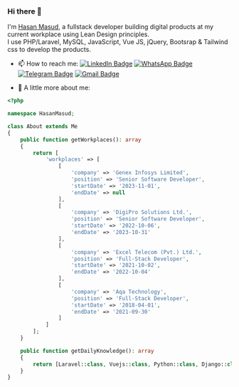 ### Hi there 👋

I'm [Hasan Masud](http://hasanmasud.com/), a fullstack developer building digital products at my current workplace using Lean Design principles.
<br>
I use PHP/Laravel, MySQL, JavaScript, Vue JS, jQuery, Bootsrap & Tailwind css to develop the products.
<br>

- 📫 How to reach me: 
[![LinkedIn Badge](https://img.shields.io/badge/-LinkedIn-0077B5?style=flat&logo=linkedin&logoColor=white&link=https://www.linkedin.com/in/ihasanmasud)](https://www.linkedin.com/in/ihasanmasud)
[![WhatsApp Badge](https://img.shields.io/badge/-WhatsApp-tealgreen?style=flat&logo=whatsApp&logoColor=white&link=https://wa.me/8801720204272)](https://wa.me/8801720204272)
[![Telegram Badge](https://img.shields.io/badge/-Telegram-blue?style=flat&logo=telegram&logoColor=white&link=https://t.me/iHasanMasud)](https://t.me/iHasanMasud)
[![Gmail Badge](https://img.shields.io/badge/-Gmail-red?style=flat&logo=gmail&logoColor=white&link=hasan.masud.dcc@gmail.com)](mailto:hasan.masud.dcc@gmail.com)

- 💬 A little more about me:

```php
<?php

namespace HasanMasud;

class About extends Me
{
    public function getWorkplaces(): array
    {
        return [
            'workplaces' => [
                [
                    'company' => 'Genex Infosys Limited',
                    'position' => 'Senior Software Developer',
                    'startDate' => '2023-11-01',
                    'endDate' => null
                ],
                [
                    'company' => 'DigiPro Solutions Ltd.',
                    'position' => 'Senior Software Developer',
                    'startDate' => '2022-10-06',
                    'endDate' => '2023-10-31'
                ],
                [
                    'company' => 'Excel Telecom (Pvt.) Ltd.',
                    'position' => 'Full-Stack Developer',
                    'startDate' => '2021-10-02',
                    'endDate' => '2022-10-04'
                ],
                [
                    'company' => 'Aqa Technology',
                    'position' => 'Full-Stack Developer',
                    'startDate' => '2018-04-01',
                    'endDate' => '2021-09-30'
                ]
            ]
        ];
    }

    public function getDailyKnowledge(): array
    {
        return [Laravel::class, Vuejs::class, Python::class, Django::class, MongoDB::class];
    }
}

```

